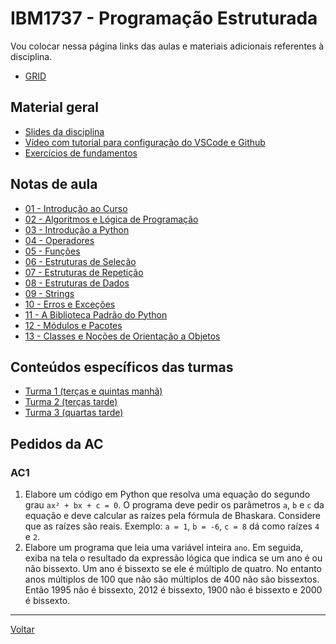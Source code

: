 # IBM1737 - Programação Estruturada

Vou colocar nessa página links das aulas e materiais adicionais referentes à disciplina.

* [GRID](grid.md)

## Material geral

* [Slides da disciplina](/./assets/prog/slides.pdf)
* [Vídeo com tutorial para configuração do VSCode e Github](/./assets/prog/videos/github_vscode.mp4)
* [Exercícios de fundamentos](./exercicios/001-exercicios_fixacao.md)

## Notas de aula

* [01 - Introdução ao Curso](./notas_aula/001-intro_curso.md)
* [02 - Algoritmos e Lógica de Programação](./notas_aula/002-algoritmos.md)
* [03 - Introdução a Python](./notas_aula/003-intro-python.md)
* [04 - Operadores](./notas_aula/004-operacoes.md)
* [05 - Funções](./notas_aula/005-funcoes.md)
* [06 - Estruturas de Seleção](./notas_aula/006-estruturas-selecao.md)
* [07 - Estruturas de Repetição](./notas_aula/007-estruturas-repeticao.md)
* [08 - Estruturas de Dados](./notas_aula/008-estruturas-dados.md)
* [09 - Strings](./notas_aula/009-strings.md)
* [10 - Erros e Exceções](./notas_aula/010-erros-excecoes.md)
* [11 - A Biblioteca Padrão do Python](./notas_aula/011-biblioteca-padrao.md)
* [12 - Módulos e Pacotes](./notas_aula/012-modulos-pacotes.md)
* [13 - Classes e Noções de Orientação a Objetos](./notas_aula/013-intro-oo.md)

## Conteúdos específicos das turmas

* [Turma 1 (terças e quintas manhã)](https://github.com/victor0machado/prog-2023.2/blob/main/turma_1)
* [Turma 2 (terças tarde)](https://github.com/victor0machado/prog-2023.2/blob/main/turma_2)
* [Turma 3 (quartas tarde)](https://github.com/victor0machado/prog-2023.2/blob/main/turma_3)

## Pedidos da AC

### AC1

1. Elabore um código em Python que resolva uma equação do segundo grau `ax² + bx + c = 0`. O programa deve pedir os parâmetros `a`, `b` e `c` da equação e deve calcular as raízes pela fórmula de Bhaskara. Considere que as raízes são reais. Exemplo: `a = 1`, `b = -6`, `c = 8` dá como raízes `4` e `2`.
2. Elabore um programa que leia uma variável inteira `ano`. Em seguida, exiba na tela o resultado da expressão lógica que indica se um ano é ou não bissexto. Um ano é bissexto se ele é múltiplo de quatro. No entanto anos múltiplos de 100 que não são múltiplos de 400 não são bissextos. Então 1995 não é bissexto, 2012 é bissexto, 1900 não é bissexto e 2000 é bissexto.

---

[Voltar](https://victor0machado.github.io/)
